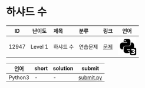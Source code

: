 # 하샤드 수

| ID | 난이도 | 제목 | 분류 | 링크 | 언어 |
| -- | ---- | :-- | :-- | --- | --- |
| 12947 | Level 1 | 하샤드 수 | 연습문제 | [문제](https://programmers.co.kr/learn/courses/30/lessons/12947) | [![python3](/assets/python3.svg)](submit.py) |

| 언어 | short | solution | submit |
| --- | ----- | -------- | ------ |
| Python3 | - | - | [submit.py](submit.py) |
